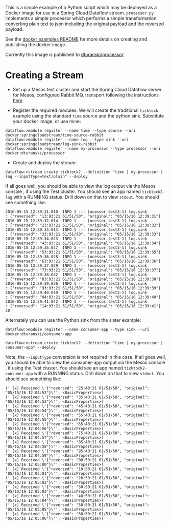 This is a simple example of a Python script which may be deployed as a Docker image for use in a Spring Cloud Dataflow
stream. `processor.py` implements a simple processor which performs a simple transformation converting plain text to json including
the original payload and the reversed payload.

See the [docker examples README](../README.md) for more details on creating and publishing the docker image.

Currently this image is published to [dturanski/processor](https://hub.docker.com/r/dturanski/processor/)

Creating a Stream
=================

* Set up a Mesos test cluster and start the Spring Cloud Dataflow server for Mesos, configured Rabbit MQ, transport following the instructions [here](http://docs.spring.io/spring-cloud-dataflow-server-mesos/docs/current-SNAPSHOT/reference/htmlsingle/#_deploying_streams_on_mesos_and_marathon)

* Register the required modules. We will create the traditional `ticktock` example using the standard `time` source and the python sink.
Substitute your docker image, or use mine:

````
dataflow:>module register --name time --type source --uri docker:springcloudstream/time-source-rabbit
dataflow:>module register --name log --type sink --uri docker:springcloudstream/log-sink-rabbit
dataflow:>module register --name my-processor --type processor --uri docker:dturanski/processor
````

* Create and deploy the stream:

````
dataflow:>stream create ticktock2 --definition "time | my-processor | log --inputType=text/plain" --deploy
````
If all goes well, you should be able to view the log output via the Mesos console [](http://192.168.33.10:5050), if using the Test cluster.
You should see an app named `ticktock2-log` with a RUNNING status. Drill down on that to view `stdout`. You should see something like:


````
2016-05-15 12:39:31.010  INFO 1 --- [ocessor.test3-1] log.sink                                 : {"reversed": "13:93:21 61/51/50", "original": "05/15/16 12:39:31"}
2016-05-15 12:39:32.014  INFO 1 --- [ocessor.test3-1] log.sink                                 : {"reversed": "23:93:21 61/51/50", "original": "05/15/16 12:39:32"}
2016-05-15 12:39:33.013  INFO 1 --- [ocessor.test3-1] log.sink                                 : {"reversed": "33:93:21 61/51/50", "original": "05/15/16 12:39:33"}
2016-05-15 12:39:34.023  INFO 1 --- [ocessor.test3-1] log.sink                                 : {"reversed": "43:93:21 61/51/50", "original": "05/15/16 12:39:34"}
2016-05-15 12:39:35.027  INFO 1 --- [ocessor.test3-1] log.sink                                 : {"reversed": "53:93:21 61/51/50", "original": "05/15/16 12:39:35"}
2016-05-15 12:39:36.028  INFO 1 --- [ocessor.test3-1] log.sink                                 : {"reversed": "63:93:21 61/51/50", "original": "05/15/16 12:39:36"}
2016-05-15 12:39:37.029  INFO 1 --- [ocessor.test3-1] log.sink                                 : {"reversed": "73:93:21 61/51/50", "original": "05/15/16 12:39:37"}
2016-05-15 12:39:38.032  INFO 1 --- [ocessor.test3-1] log.sink                                 : {"reversed": "83:93:21 61/51/50", "original": "05/15/16 12:39:38"}
2016-05-15 12:39:39.036  INFO 1 --- [ocessor.test3-1] log.sink                                 : {"reversed": "93:93:21 61/51/50", "original": "05/15/16 12:39:39"}
2016-05-15 12:39:40.039  INFO 1 --- [ocessor.test3-1] log.sink                                 : {"reversed": "04:93:21 61/51/50", "original": "05/15/16 12:39:40"}
2016-05-15 12:39:41.042  INFO 1 --- [ocessor.test3-1] log.sink                                 : {"reversed": "14:93:21 61/51/50", "original": "05/15/16 12:39:41"}
20
````

Alternately you can use the Python sink from the sister example:

````
dataflow:>module register --name consumer-app --type sink --uri docker:dturanski/consumer-app
````

````
dataflow:>stream create ticktock2 --definition "time | my-processor | consumer-app" --deploy
````
Note, the `--inputType` conversion is not required in this case. If all goes well, you should be able to view the consumer-app output via the Mesos console [](http://192.168.33.10:5050), if using the Test cluster.
You should see an app named `ticktock2-consumer-app` with a RUNNING status. Drill down on that to view `stdout`. You should see something like:

````
(' [x] Received \'{"reversed": "25:40:21 61/51/50", "original": "05/15/16 12:04:52"}\'', <BasicProperties>)
(' [x] Received \'{"reversed": "35:40:21 61/51/50", "original": "05/15/16 12:04:53"}\'', <BasicProperties>)
(' [x] Received \'{"reversed": "45:40:21 61/51/50", "original": "05/15/16 12:04:54"}\'', <BasicProperties>)
(' [x] Received \'{"reversed": "55:40:21 61/51/50", "original": "05/15/16 12:04:55"}\'', <BasicProperties>)
(' [x] Received \'{"reversed": "65:40:21 61/51/50", "original": "05/15/16 12:04:56"}\'', <BasicProperties>)
(' [x] Received \'{"reversed": "75:40:21 61/51/50", "original": "05/15/16 12:04:57"}\'', <BasicProperties>)
(' [x] Received \'{"reversed": "85:40:21 61/51/50", "original": "05/15/16 12:04:58"}\'', <BasicProperties>)
(' [x] Received \'{"reversed": "95:40:21 61/51/50", "original": "05/15/16 12:04:59"}\'', <BasicProperties>)
(' [x] Received \'{"reversed": "00:50:21 61/51/50", "original": "05/15/16 12:05:00"}\'', <BasicProperties>)
(' [x] Received \'{"reversed": "10:50:21 61/51/50", "original": "05/15/16 12:05:01"}\'', <BasicProperties>)
(' [x] Received \'{"reversed": "20:50:21 61/51/50", "original": "05/15/16 12:05:02"}\'', <BasicProperties>)
(' [x] Received \'{"reversed": "30:50:21 61/51/50", "original": "05/15/16 12:05:03"}\'', <BasicProperties>)
(' [x] Received \'{"reversed": "40:50:21 61/51/50", "original": "05/15/16 12:05:04"}\'', <BasicProperties>)
(' [x] Received \'{"reversed": "50:50:21 61/51/50", "original": "05/15/16 12:05:05"}\'', <BasicProperties>)
(' [x] Received \'{"reversed": "60:50:21 61/51/50", "original": "05/15/16 12:05:06"}\'', <BasicProperties>)
````





